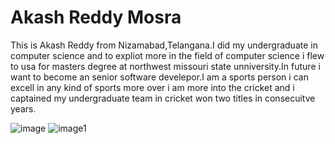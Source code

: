 # Akash Reddy Mosra

This is Akash Reddy from Nizamabad,Telangana.I did my undergraduate in  computer science and to expliot more  in the field of computer science i flew to usa for masters degree at northwest missouri state unniversity.In future i want to become an senior software develepor.I am a  sports person i can excell in any kind of sports more over i am more into the cricket and i captained my undergraduate team in cricket won two titles in consecuitve years. 


<!-- ![pic2](\pic2.jpg) -->
![image](https://github.com/akashreddymosra/assignment2-mosra/blob/main/pic2.jpg)
![image1](https://www.gstatic.com/webp/gallery3/1_webp_ll.png)
